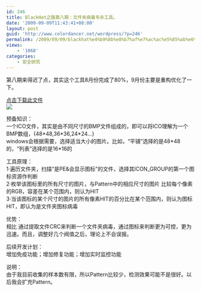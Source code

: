 ```yaml
---
id: 246
title: BlackHat之路第八期：文件夹病毒专杀工具。
date: '2009-09-09T11:43:41+08:00'
layout: post
guid: 'http://www.colordancer.net/wordpress/?p=246'
permalink: /2009/09/09/blackhat%e4%b9%8b%e8%b7%af%e7%ac%ac%e5%85%ab%e6%9c%9f%ef%bc%9a%e6%96%87%e4%bb%b6%e5%a4%b9%e7%97%85%e6%af%92%e4%b8%93%e6%9d%80%e5%b7%a5%e5%85%b7%e3%80%82/
views:
    - '1068'
categories:
    - 安全研究
---
```


第八期来得迟了点，其实这个工具8月份完成了80%，9月份主要是重构优化了一下。

[点击下载此文件](http://www.colordancer.net/blog/attachments/month_0909/q200999114321.rar)  
![](http://www.colordancer.net/blog/attachments/month_0909/a200999114220.jpg)

预备知识：  
一个ICO文件，其实是由不同尺寸的BMP文件组成的，即可以将ICO理解为一个BMP数组，{48\*48,36\*36,24\*24…}  
windows会根据需要，选择适当大小的图片。比如，“平铺”选择的是48\*48的，“列表”选择的是16\*16的

工具原理：  
1·遍历文件夹，扫描“是PE&amp;会显示图标”的文件，选择其ICON\_GROUP的第一个图标资源作判断  
2·枚举该图标里的所有尺寸的图片，与Pattern中的相应尺寸的图片 比较每个像素的RGB，容差在某个范围内，则认为HIT  
3·当该图标的某个尺寸的图片的所有像素HIT的百分比在某个范围内，则认为图标HIT，即认为是文件夹图标病毒

优势：  
相比 通过提取文件CRC来判断一个文件夹病毒，通过图标来判断更为可控，更为迅速。而且，调整好几个阀值之后，理论上不会误报。

后续开发计划：  
增加免疫功能；增加修复功能；增加实时监控功能

说明：  
由于我目前收集的样本数有限，所以Pattern比较少，检测效果可能不是很好。以后我会扩充Pattern。